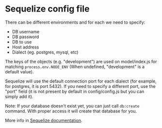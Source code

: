 # Sequelize config file

There can be different environments and for each we need to specify:

- DB username
- DB password
- DB to use
- Host address
- Dialect (eg. postgres, mysql, etc)

The keys of the objects (e.g. "development") are used on model/index.js for matching `process.env.NODE_ENV` (When undefined, "development" is a default value).

Sequelize will use the default connection port for each dialect (for example, for postgres, it is port 5432). If you need to specify a different port, use the "port" field (it is not present by default in config/config.js but you can simply add it).

Note: If your database doesn't exist yet, you can just call `db:create` command. With proper access it will create that database for you.

More info in [Sequelize documentation](https://sequelize.org/master/manual/migrations.html#configuration).
